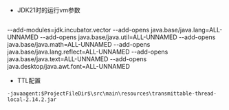 * JDK21时的运行vm参数
```
```
--add-modules=jdk.incubator.vector
--add-opens java.base/java.lang=ALL-UNNAMED
--add-opens java.base/java.util=ALL-UNNAMED
--add-opens java.base/java.math=ALL-UNNAMED
--add-opens java.base/java.lang.reflect=ALL-UNNAMED
--add-opens java.base/java.text=ALL-UNNAMED
--add-opens java.desktop/java.awt.font=ALL-UNNAMED
* TTL配置
```
-javaagent:$ProjectFileDir$\src\main\resources\transmittable-thread-local-2.14.2.jar
```
